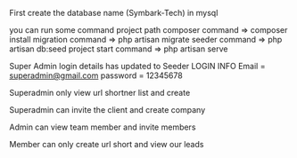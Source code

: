 First create the database name (Symbark-Tech) in mysql


you can run some command project path
composer command => composer install
migration command => php artisan migrate
seeder command => php artisan db:seed
project start command => php artisan serve

Super Admin login details has updated to Seeder
LOGIN INFO 
    Email = superadmin@gmail.com
    password = 12345678

Superadmin only view url shortner list and create

Superadmin can invite the client and create company

Admin can view team member and invite members

Member can only create url short and view our leads
